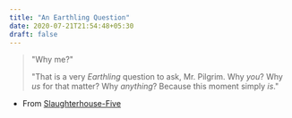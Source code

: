 ```yaml
---
title: "An Earthling Question"
date: 2020-07-21T21:54:48+05:30
draft: false
---
```


> "Why me?"
>
> "That is a very *Earthling* question to ask, Mr. Pilgrim. Why *you*? Why *us* for that matter? Why *anything*? Because this moment simply *is*."

- From [Slaughterhouse-Five](https://en.wikipedia.org/wiki/Slaughterhouse-Five)


